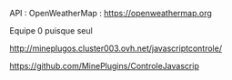 API : OpenWeatherMap : https://openweathermap.org

Equipe 0 puisque seul

http://mineplugos.cluster003.ovh.net/javascriptcontrole/

https://github.com/MinePlugins/ControleJavascrip
